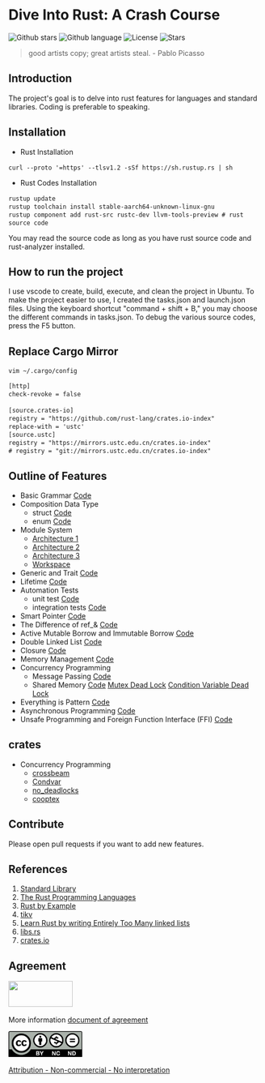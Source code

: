 # Dive Into Rust: A Crash Course

![Github stars](https://img.shields.io/github/stars/abcdabcd3899/Dive-Into-Rust.svg)
![Github language](https://img.shields.io/badge/language-Rust-green.svg)
![License](https://img.shields.io/github/license/abcdabcd3899/Dive-Into-Rust.svg)
![Stars](https://img.shields.io/github/forks/abcdabcd3899/Dive-Into-Rust.svg)

> good artists copy; great artists steal. - Pablo Picasso

## Introduction

The project's goal is to delve into rust features for languages and standard libraries. Coding is preferable to speaking.

## Installation

* Rust Installation

```shell
curl --proto '=https' --tlsv1.2 -sSf https://sh.rustup.rs | sh
```

* Rust Codes Installation

```shell
rustup update
rustup toolchain install stable-aarch64-unknown-linux-gnu
rustup component add rust-src rustc-dev llvm-tools-preview # rust source code
```

You may read the source code as long as you have rust source code and rust-analyzer installed.

## How to run the project

I use vscode to create, build, execute, and clean the project in Ubuntu.
To make the project easier to use, I created the tasks.json and launch.json files. Using the keyboard shortcut "command + shift + B," you may choose the different commands in tasks.json. To debug the various source codes, press the F5 button.

## Replace Cargo Mirror

```shell
vim ~/.cargo/config
```

```shell
[http]
check-revoke = false

[source.crates-io]
registry = "https://github.com/rust-lang/crates.io-index"
replace-with = 'ustc'
[source.ustc]
registry = "https://mirrors.ustc.edu.cn/crates.io-index"
# registry = "git://mirrors.ustc.edu.cn/crates.io-index"
```

## Outline of Features

* Basic Grammar [Code](https://github.com/abcdabcd3899/Dive-Into-Rust/tree/main/basic_grammar_demo)
* Composition Data Type
  * struct [Code](https://github.com/abcdabcd3899/Dive-Into-Rust/tree/main/struct_demo)
  * enum [Code](https://github.com/abcdabcd3899/Dive-Into-Rust/tree/main/enum_demo)
* Module System
  * [Architecture 1](https://github.com/abcdabcd3899/Dive-Into-Rust/tree/main/module_demo1)
  * [Architecture 2](https://github.com/abcdabcd3899/Dive-Into-Rust/tree/main/module_demo2)
  * [Architecture 3](https://github.com/abcdabcd3899/Dive-Into-Rust/tree/main/module_demo3)
  * [Workspace](https://github.com/abcdabcd3899/Dive-Into-Rust/tree/main/workspace_demo)
* Generic and Trait [Code](https://github.com/abcdabcd3899/Dive-Into-Rust/tree/main/generic_trait_demo)
* Lifetime [Code](https://github.com/abcdabcd3899/Dive-Into-Rust/tree/main/lifetime_demo)
* Automation Tests
  * unit test [Code](https://github.com/abcdabcd3899/Dive-Into-Rust/tree/main/basic_grammar_demo)
  * integration tests [Code](https://github.com/abcdabcd3899/Dive-Into-Rust/tree/main/autotest_demo/tests)
* Smart Pointer [Code](https://github.com/abcdabcd3899/Dive-Into-Rust/tree/main/smart_pointer_demo)
* The Difference of ref_& [Code](https://github.com/abcdabcd3899/Dive-Into-Rust/tree/main//ref_ampersand_demo)
* Active Mutable Borrow and Immutable Borrow [Code](https://github.com/abcdabcd3899/Dive-Into-Rust/tree/main/active_borrow_or_not_demo)
* Double Linked List [Code](https://github.com/abcdabcd3899/Dive-Into-Rust/tree/main/double_linked_list_demo)
* Closure [Code](https://github.com/abcdabcd3899/Dive-Into-Rust/tree/main/closure_demo)
* Memory Management [Code](https://github.com/abcdabcd3899/Dive-Into-Rust/tree/main/memory_management_demo)
* Concurrency Programming
  * Message Passing [Code](https://github.com/abcdabcd3899/Dive-Into-Rust/tree/main/message_passing_demo)
  * Shared Memory [Code](https://github.com/abcdabcd3899/Dive-Into-Rust/tree/main/shared_memory_demo) [Mutex Dead Lock](https://github.com/abcdabcd3899/Dive-Into-Rust/tree/main/dead_lock_demo) [Condition Variable Dead Lock](https://github.com/abcdabcd3899/Dive-Into-Rust/tree/main/condition_variable_demo)
* Everything is Pattern [Code](https://github.com/abcdabcd3899/Dive-Into-Rust/tree/main/match_demo)
* Asynchronous Programming [Code](https://github.com/abcdabcd3899/Dive-Into-Rust/tree/main/asynchronous_demo)
* Unsafe Programming and Foreign Function Interface (FFI) [Code](https://github.com/abcdabcd3899/Dive-Into-Rust/tree/main/unsafe_demo)

## crates

* Concurrency Programming
  * [crossbeam](https://github.com/crossbeam-rs/crossbeam)
  * [Condvar](https://doc.rust-lang.org/stable/std/sync/struct.Condvar.html)
  * [no_deadlocks](https://crates.io/crates/no_deadlocks)
  * [cooptex](https://github.com/shelbyd/cooptex)

## Contribute

Please open pull requests if you want to add new features.

## References

1. [Standard Library](https://doc.rust-lang.org/std/)
2. [The Rust Programming Languages](https://kaisery.github.io/trpl-zh-cn/)
3. [Rust by Example](https://rustwiki.org/zh-CN/rust-by-example/index.html)
4. [tikv](https://github.com/tikv/tikv)
5. [Learn Rust by writing Entirely Too Many linked lists](https://github.com/rust-unofficial/too-many-lists)
6. [libs.rs](https://lib.rs/)
7. [crates.io](https://crates.io/)

## Agreement

<img src='https://www.gnu.org/graphics/gplv3-127x51.png' width='127' height='51'/>

More information [document of agreement](/LICENSE)

<img src='https://raw.githubusercontent.com/EyreFree/EFArticles/master/res/cc-by-nc-nd.png' width='145.77' height='51'/>

[Attribution - Non-commercial - No interpretation](http://creativecommons.org/licenses/by-nc-nd/3.0/cn/)